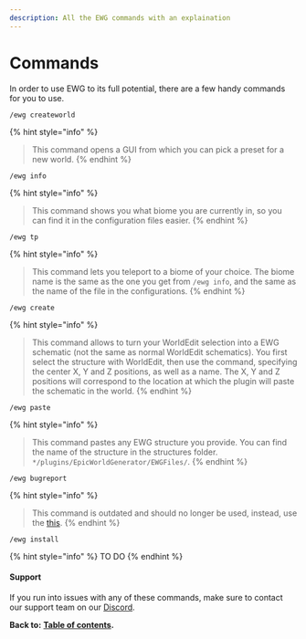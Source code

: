 ```yaml
---
description: All the EWG commands with an explaination
---
```


# Commands

In order to use EWG to its full potential, there are a few handy commands for you to use.

`/ewg createworld`

{% hint style="info" %}
> This command opens a GUI from which you can pick a preset for a new world.
{% endhint %}



`/ewg info`

{% hint style="info" %}
> This command shows you what biome you are currently in, so you can find it in the configuration files easier.
{% endhint %}



`/ewg tp`

{% hint style="info" %}
> This command lets you teleport to a biome of your choice. The biome name is the same as the one you get from `/ewg info`, and the same as the name of the file in the configurations.
{% endhint %}



`/ewg create`

{% hint style="info" %}
> This command allows to turn your WorldEdit selection into a EWG schematic \(not the same as normal WorldEdit schematics\). You first select the structure with WorldEdit, then use the command, specifying the center X, Y and Z positions, as well as a name. The X, Y and Z positions will correspond to the location at which the plugin will paste the schematic in the world.
{% endhint %}



`/ewg paste`

{% hint style="info" %}
> This command pastes any EWG structure you provide. You can find the name of the structure in the structures folder. `*/plugins/EpicWorldGenerator/EWGFiles/`.
{% endhint %}



`/ewg bugreport`

{% hint style="info" %}
> This command is outdated and should no longer be used, instead, use the [this](https://github.com/jonryf/EpicWorldGenerator-bugtracker/issues).
{% endhint %}



`/ewg install`

{% hint style="info" %}
TO DO
{% endhint %}

#### Support

If you run into issues with any of these commands, make sure to contact our support team on our [Discord](https://discord.gg/Jq3ecb3).

**Back to:** [**Table of contents**](https://docs.dynamic-bytes.com/table-of-contents)**.**

